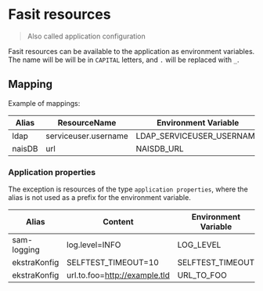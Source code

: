 Fasit resources
===============

> Also called application configuration

Fasit resources can be available to the application as environment variables. The name will be will be in `CAPITAL` letters, and `.` will be replaced with `_`.


## Mapping

Example of mappings:

| Alias  | ResourceName         | Environment Variable      |
| ------ | -------------------- | ------------------------- |
| ldap   | serviceuser.username | LDAP_SERVICEUSER_USERNAME |
| naisDB | url                  | NAISDB_URL                |


### Application properties

The exception is resources of the type `application properties`, where the alias is not used as a prefix for the environment variable.

| Alias        | Content                       | Environment Variable |
| ------------ | ----------------------------- | -------------------- |
| sam-logging  | log.level=INFO	               | LOG_LEVEL            |
| ekstraKonfig | SELFTEST_TIMEOUT=10           | SELFTEST_TIMEOUT     |
| ekstraKonfig | url.to.foo=http://example.tld | URL_TO_FOO           |
